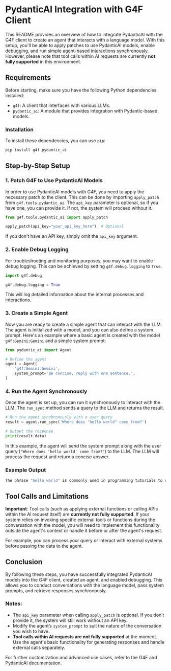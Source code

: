 # PydanticAI Integration with G4F Client

This README provides an overview of how to integrate PydanticAI with the G4F client to create an agent that interacts with a language model. With this setup, you'll be able to apply patches to use PydanticAI models, enable debugging, and run simple agent-based interactions synchronously. However, please note that tool calls within AI requests are currently **not fully supported** in this environment.

## Requirements

Before starting, make sure you have the following Python dependencies installed:

- `g4f`: A client that interfaces with various LLMs.
- `pydantic_ai`: A module that provides integration with Pydantic-based models.

### Installation

To install these dependencies, you can use `pip`:

```bash
pip install g4f pydantic_ai
```

## Step-by-Step Setup

### 1. Patch G4F to Use PydanticAI Models

In order to use PydanticAI models with G4F, you need to apply the necessary patch to the client. This can be done by importing `apply_patch` from `g4f.tools.pydantic_ai`. The `api_key` parameter is optional, so if you have one, you can provide it. If not, the system will proceed without it.

```python
from g4f.tools.pydantic_ai import apply_patch

apply_patch(api_key="your_api_key_here")  # Optional
```

If you don't have an API key, simply omit the `api_key` argument.

### 2. Enable Debug Logging

For troubleshooting and monitoring purposes, you may want to enable debug logging. This can be achieved by setting `g4f.debug.logging` to `True`.

```python
import g4f.debug

g4f.debug.logging = True
```

This will log detailed information about the internal processes and interactions.

### 3. Create a Simple Agent

Now you are ready to create a simple agent that can interact with the LLM. The agent is initialized with a model, and you can also define a system prompt. Here's an example where a basic agent is created with the model `g4f:Gemini:Gemini` and a simple system prompt:

```python
from pydantic_ai import Agent

# Define the agent
agent = Agent(
    'g4f:Gemini:Gemini',
    system_prompt='Be concise, reply with one sentence.',
)
```

### 4. Run the Agent Synchronously

Once the agent is set up, you can run it synchronously to interact with the LLM. The `run_sync` method sends a query to the LLM and returns the result.

```python
# Run the agent synchronously with a user query
result = agent.run_sync('Where does "hello world" come from?')

# Output the response
print(result.data)
```

In this example, the agent will send the system prompt along with the user query (`"Where does 'hello world' come from?"`) to the LLM. The LLM will process the request and return a concise answer.

### Example Output

```bash
The phrase "hello world" is commonly used in programming tutorials to demonstrate basic syntax and the concept of outputting text to the screen.
```

## Tool Calls and Limitations

**Important**: Tool calls (such as applying external functions or calling APIs within the AI request itself) are **currently not fully supported**. If your system relies on invoking specific external tools or functions during the conversation with the model, you will need to implement this functionality outside the agent's context or handle it before or after the agent's request.

For example, you can process your query or interact with external systems before passing the data to the agent.

## Conclusion

By following these steps, you have successfully integrated PydanticAI models into the G4F client, created an agent, and enabled debugging. This allows you to conduct conversations with the language model, pass system prompts, and retrieve responses synchronously.

### Notes:
- The `api_key` parameter when calling `apply_patch` is optional. If you don’t provide it, the system will still work without an API key.
- Modify the agent’s `system_prompt` to suit the nature of the conversation you wish to have.
- **Tool calls within AI requests are not fully supported** at the moment. Use the agent's basic functionality for generating responses and handle external calls separately.

For further customization and advanced use cases, refer to the G4F and PydanticAI documentation.